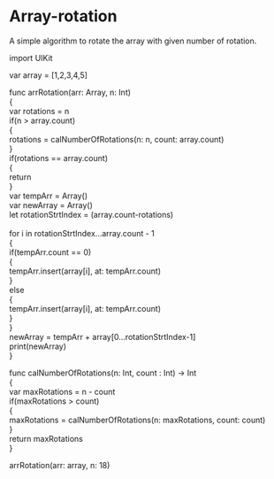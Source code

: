 # Array-rotation
A simple algorithm to rotate the array with given number of rotation. 

import UIKit

var array = [1,2,3,4,5] <br />

func arrRotation(arr: Array<Int>, n: Int) <br />
{ <br />
    var rotations = n <br />
    if(n > array.count) <br />
    {<br />
        rotations = calNumberOfRotations(n: n, count: array.count)<br />
    }<br />
    if(rotations == array.count)<br />
    {<br />
        return<br />
    }<br />
    var tempArr = Array<Int>()<br />
    var newArray = Array<Int>()<br />
    let rotationStrtIndex = (array.count-rotations)<br />
   <br />
    for i in rotationStrtIndex...array.count - 1<br />
    {<br />
        if(tempArr.count == 0)<br />
        {<br />
              tempArr.insert(array[i], at: tempArr.count)<br />
        }<br />
        else<br />
        {<br />
            tempArr.insert(array[i], at: tempArr.count)<br />
        }<br />
    }<br />
   newArray = tempArr + array[0...rotationStrtIndex-1]<br />
    print(newArray)<br />
}<br />

func calNumberOfRotations(n: Int, count : Int) -> Int<br />
{<br />
    var maxRotations = n - count<br />
    if(maxRotations > count)<br />
    {<br />
       maxRotations = calNumberOfRotations(n: maxRotations, count: count)<br />
    }<br />
    return maxRotations<br />
}<br />

arrRotation(arr: array, n: 18)<br />
